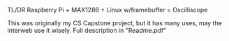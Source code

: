 TL/DR
Raspberry Pi + MAX1286 + Linux w/framebuffer = Oscilliscope

This was originally my CS Capstone project, but it has many uses, may the interweb use it wisely.
Full description in "Readme.pdf"
